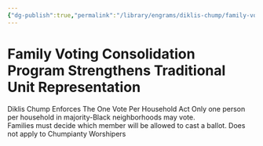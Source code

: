 ```yaml
---
{"dg-publish":true,"permalink":"/library/engrams/diklis-chump/family-voting-consolidation-program-strengthens-traditional-unit-representation/","tags":["DC/Racism"]}
---
```


# Family Voting Consolidation Program Strengthens Traditional Unit Representation
Diklis Chump Enforces The One Vote Per Household Act
Only one person per household in majority-Black neighborhoods may vote.  
Families must decide which member will be allowed to cast a ballot.
Does not apply to Chumpianty Worshipers
